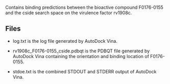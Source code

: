 Contains binding predictions between the bioactive compound F0176-0155 and the cside search space on the virulence factor rv1908c.

## Files

- log.txt is the log file generated by AutoDock Vina.

- rv1908c_F0176-0155_cside.pdbqt is the PDBQT file generated by AutoDock Vina containing the orientation and binding location of F0176-0155.

- stdoe.txt is the combined STDOUT and STDERR output of AutoDock Vina.


